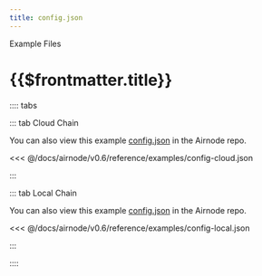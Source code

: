 ```yaml
---
title: config.json
---
```


<TitleSpan>Example Files</TitleSpan>

# {{$frontmatter.title}}

<VersionWarning/>

:::: tabs

::: tab Cloud Chain

You can also view this example
[config.json](https://github.com/api3dao/airnode/blob/v0.5/packages/airnode-deployer/config/config.example.json)
in the Airnode repo.

<<< @/docs/airnode/v0.6/reference/examples/config-cloud.json

:::

::: tab Local Chain

You can also view this example
[config.json](https://github.com/api3dao/airnode/blob/v0.5/packages/airnode-node/config/config.example.json)
in the Airnode repo.

<<< @/docs/airnode/v0.6/reference/examples/config-local.json

:::

::::
